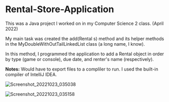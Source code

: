 # Rental-Store-Application
This was a Java project I worked on in my Computer Science 2 class. (April 2022)

My main task was created the add(Rental s) method and its helper methods in the MyDoubleWithOutTailLinkedList class (a long name, I know). 

In this method, I programmed the application to add a Rental object in order by type (game or console), due date, and renter's name (respectively). 


**Notes:** Would have to export files to a compliler to run. I used the built-in compiler of IntelliJ IDEA.

![Screenshot_20221023_035038](https://user-images.githubusercontent.com/112494911/197415253-27a8b30d-1755-4a4a-8b5d-ba987dcbf791.png)

![Screenshot_20221023_035158](https://user-images.githubusercontent.com/112494911/197415256-8ceb1c43-7603-487c-9d7d-fb2dafd36874.png)
